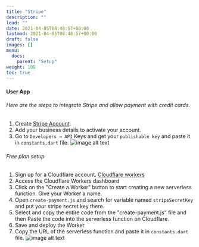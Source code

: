 ```yaml
---
title: "Stripe"
description: ""
lead: ""
date: 2021-04-05T08:48:57+00:00
lastmod: 2021-04-05T08:48:57+00:00
draft: false
images: []
menu:
  docs:
    parent: "Setup"
weight: 108
toc: true
---
```


#### User App

###### Here are the steps to integrate Stripe and allow payment with credit cards.


1. Create [Stripe Account](https://dashboard.stripe.com/register).
2. Add your business details to activate your account.
3. Go to `Developers → API` Keys and get your `publishable key` and paste it in `constants.dart` file.
![image alt text](images/Stripe.JPG)

###### Free plan setup
1. Sign up for a Cloudflare account. [Cloudflare workers](https://workers.cloudflare.com/)
2. Access the Cloudflare Workers dashboard
3. Click on the "Create a Worker" button to start creating a new serverless function. Give your Worker a name.
4. Open `create-payment.js` and search for variable named `stripeSecretKey` and put your stripe secret key there.
5. Select and copy the entire code from the "create-payment.js" file and then  Paste the code into the serverless function on Cloudflare.
6. Save and deploy the Worker
7. Copy the URL of the serverless function and paste it in `constants.dart` file.
![image alt text](images/Stripe.JPG)

